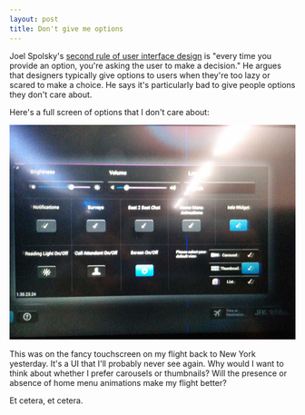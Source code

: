 ```yaml
---
layout: post
title: Don't give me options
---
```


Joel Spolsky's [second rule of user interface design](http://www.joelonsoftware.com/uibook/fog0000000249.html) is "every time you provide an option, you're asking the user to make a decision." He argues that designers typically give options to users when they're too lazy or scared to make a choice. He says it's particularly bad to give people options they don't care about.

Here's a full screen of options that I don't care about:

<img class="img-responsive" src="/img/settings.jpg">

This was on the fancy touchscreen on my flight back to New York yesterday. It's a UI that I'll probably never see again. Why would I want to think about whether I prefer carousels or thumbnails? Will the presence or absence of home menu animations make my flight better?

Et cetera, et cetera.



